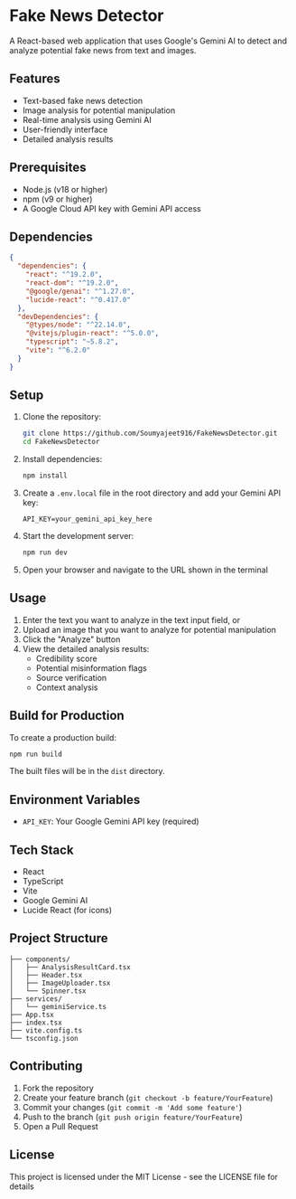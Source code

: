 # Fake News Detector

A React-based web application that uses Google's Gemini AI to detect and analyze potential fake news from text and images.

## Features

- Text-based fake news detection
- Image analysis for potential manipulation
- Real-time analysis using Gemini AI
- User-friendly interface
- Detailed analysis results

## Prerequisites

- Node.js (v18 or higher)
- npm (v9 or higher)
- A Google Cloud API key with Gemini API access

## Dependencies

```json
{
  "dependencies": {
    "react": "^19.2.0",
    "react-dom": "^19.2.0",
    "@google/genai": "^1.27.0",
    "lucide-react": "^0.417.0"
  },
  "devDependencies": {
    "@types/node": "^22.14.0",
    "@vitejs/plugin-react": "^5.0.0",
    "typescript": "~5.8.2",
    "vite": "^6.2.0"
  }
}
```

## Setup

1. Clone the repository:
   ```bash
   git clone https://github.com/Soumyajeet916/FakeNewsDetector.git
   cd FakeNewsDetector
   ```

2. Install dependencies:
   ```bash
   npm install
   ```

3. Create a `.env.local` file in the root directory and add your Gemini API key:
   ```
   API_KEY=your_gemini_api_key_here
   ```

4. Start the development server:
   ```bash
   npm run dev
   ```

5. Open your browser and navigate to the URL shown in the terminal 

## Usage

1. Enter the text you want to analyze in the text input field, or
2. Upload an image that you want to analyze for potential manipulation
3. Click the "Analyze" button
4. View the detailed analysis results:
   - Credibility score
   - Potential misinformation flags
   - Source verification
   - Context analysis

## Build for Production

To create a production build:

```bash
npm run build
```

The built files will be in the `dist` directory.

## Environment Variables

- `API_KEY`: Your Google Gemini API key (required)

## Tech Stack

- React
- TypeScript
- Vite
- Google Gemini AI
- Lucide React (for icons)

## Project Structure

```
├── components/
│   ├── AnalysisResultCard.tsx
│   ├── Header.tsx
│   ├── ImageUploader.tsx
│   └── Spinner.tsx
├── services/
│   └── geminiService.ts
├── App.tsx
├── index.tsx
├── vite.config.ts
└── tsconfig.json
```

## Contributing

1. Fork the repository
2. Create your feature branch (`git checkout -b feature/YourFeature`)
3. Commit your changes (`git commit -m 'Add some feature'`)
4. Push to the branch (`git push origin feature/YourFeature`)
5. Open a Pull Request

## License

This project is licensed under the MIT License - see the LICENSE file for details
